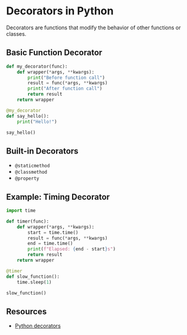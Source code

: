 # Decorators in Python

Decorators are functions that modify the behavior of other functions or classes.

## Basic Function Decorator
```python
def my_decorator(func):
    def wrapper(*args, **kwargs):
        print("Before function call")
        result = func(*args, **kwargs)
        print("After function call")
        return result
    return wrapper

@my_decorator
def say_hello():
    print("Hello!")

say_hello()
```

## Built-in Decorators
- `@staticmethod`
- `@classmethod`
- `@property`

## Example: Timing Decorator
```python
import time

def timer(func):
    def wrapper(*args, **kwargs):
        start = time.time()
        result = func(*args, **kwargs)
        end = time.time()
        print(f"Elapsed: {end - start}s")
        return result
    return wrapper

@timer
def slow_function():
    time.sleep(1)

slow_function()
```

## Resources
- [Python decorators](https://realpython.com/primer-on-python-decorators/) 